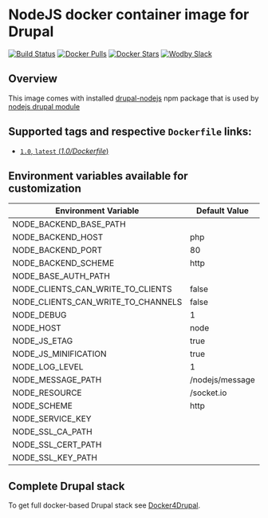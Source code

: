 # NodeJS docker container image for Drupal

[![Build Status](https://travis-ci.org/wodby/drupal-node.svg?branch=master)](https://travis-ci.org/wodby/drupal-node)
[![Docker Pulls](https://img.shields.io/docker/pulls/wodby/drupal-node.svg)](https://hub.docker.com/r/wodby/drupal-node)
[![Docker Stars](https://img.shields.io/docker/stars/wodby/drupal-node.svg)](https://hub.docker.com/r/wodby/drupal-node)
[![Wodby Slack](http://slack.wodby.com/badge.svg)](http://slack.wodby.com)

## Overview

This image comes with installed [drupal-nodejs](https://github.com/beejeebus/drupal-nodejs) npm package that is used by [nodejs drupal module](https://www.drupal.org/project/nodejs)

## Supported tags and respective `Dockerfile` links:

- [`1.0`, `latest` (*1.0/Dockerfile*)](https://github.com/wodby/drupal-node/tree/master/1.0/Dockerfile)

## Environment variables available for customization

| Environment Variable | Default Value | Description |
| -------------------- | ------------- | ----------- |
| NODE_BACKEND_BASE_PATH             |                 | |
| NODE_BACKEND_HOST                  | php             | |
| NODE_BACKEND_PORT                  | 80              | |
| NODE_BACKEND_SCHEME                | http            | |
| NODE_BASE_AUTH_PATH                |                 | |
| NODE_CLIENTS_CAN_WRITE_TO_CLIENTS  | false           | |
| NODE_CLIENTS_CAN_WRITE_TO_CHANNELS | false           | |
| NODE_DEBUG                         | 1               | |
| NODE_HOST                          | node            | |
| NODE_JS_ETAG                       | true            | |
| NODE_JS_MINIFICATION               | true            | |
| NODE_LOG_LEVEL                     | 1               | |
| NODE_MESSAGE_PATH                  | /nodejs/message | |
| NODE_RESOURCE                      | /socket.io      | |
| NODE_SCHEME                        | http            | |
| NODE_SERVICE_KEY                   |                 | |
| NODE_SSL_CA_PATH                   |                 | |
| NODE_SSL_CERT_PATH                 |                 | |
| NODE_SSL_KEY_PATH                  |                 | |

## Complete Drupal stack

To get full docker-based Drupal stack see [Docker4Drupal](https://github.com/wodby/docker4drupal).
